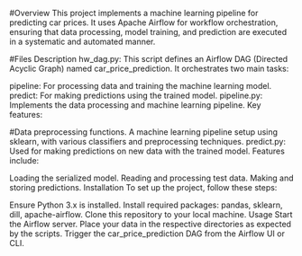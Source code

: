 #Overview
This project implements a machine learning pipeline for predicting car prices. It uses Apache Airflow for workflow orchestration, ensuring that data processing, model training, and prediction are executed in a systematic and automated manner.

#Files Description
hw_dag.py: This script defines an Airflow DAG (Directed Acyclic Graph) named car_price_prediction. It orchestrates two main tasks:

pipeline: For processing data and training the machine learning model.
predict: For making predictions using the trained model.
pipeline.py: Implements the data processing and machine learning pipeline. Key features:

#Data preprocessing functions.
A machine learning pipeline setup using sklearn, with various classifiers and preprocessing techniques.
predict.py: Used for making predictions on new data with the trained model. Features include:

Loading the serialized model.
Reading and processing test data.
Making and storing predictions.
Installation
To set up the project, follow these steps:

Ensure Python 3.x is installed.
Install required packages: pandas, sklearn, dill, apache-airflow.
Clone this repository to your local machine.
Usage
Start the Airflow server.
Place your data in the respective directories as expected by the scripts.
Trigger the car_price_prediction DAG from the Airflow UI or CLI.

